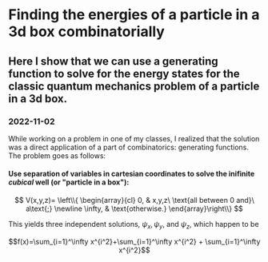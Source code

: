 # Finding the energies of a particle in a 3d box combinatorially
## Here I show that we can use a generating function to solve for the energy states for the classic quantum mechanics problem of a particle in a 3d box.
### 2022-11-02

While working on a problem in one of my classes, I realized that the solution was a direct application of a part of combinatorics: generating functions. The problem goes as follows:

#### Use separation of variables in cartesian coordinates to solve the inifinite *cubical* well (or "particle in a box"):

$$
V(x,y,z)=
\left\\{
\begin{array}{cl}
0, & x,y,z\ \text{all between 0 and}\ a\text{;} \newline
\infty, & \text{otherwise.}
\end{array}\right\\}
$$

This yields three independent solutions, $\psi_x, \psi_y,\ \text{and}\  \psi_z$, which happen to be 

$$f(x)=\sum_{i=1}^\infty x^{i^2}+\sum_{i=1}^\infty x^{i^2} + \sum_{i=1}^\infty x^{i^2}$$
